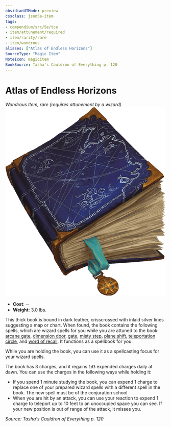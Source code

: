 ```yaml
---
obsidianUIMode: preview
cssclass: json5e-item
tags:
- compendium/src/5e/tce
- item/attunement/required
- item/rarity/rare
- item/wondrous
aliases: ["Atlas of Endless Horizons"]
SourceType: "Magic Item"
NoteIcon: magicitem
BookSource: Tasha's Cauldron of Everything p. 120
---
```

# Atlas of Endless Horizons
*Wondrous Item, rare (requires attunement by a wizard)*  
![](https://raw.githubusercontent.com/5etools-mirror-2/5etools-img/main/items/TCE/Atlas%20of%20Endless%20Horizons.webp#right)  

- **Cost**: ⏤
- **Weight**: 3.0 lbs.

This thick book is bound in dark leather, crisscrossed with inlaid silver lines suggesting a map or chart. When found, the book contains the following spells, which are wizard spells for you while you are attuned to the book: [arcane gate](/2-Mechanics/CLI/spells/arcane-gate.md), [dimension door](/2-Mechanics/CLI/spells/dimension-door.md), [gate](/2-Mechanics/CLI/spells/gate.md), [misty step](/2-Mechanics/CLI/spells/misty-step.md), [plane shift](/2-Mechanics/CLI/spells/plane-shift.md), [teleportation circle](/2-Mechanics/CLI/spells/teleportation-circle.md), and [word of recall](/2-Mechanics/CLI/spells/word-of-recall.md). It functions as a spellbook for you.

While you are holding the book, you can use it as a spellcasting focus for your wizard spells.

The book has 3 charges, and it regains `1d3` expended charges daily at dawn. You can use the charges in the following ways while holding it:

- If you spend 1 minute studying the book, you can expend 1 charge to replace one of your prepared wizard spells with a different spell in the book. The new spell must be of the conjuration school.  
- When you are hit by an attack, you can use your reaction to expend 1 charge to teleport up to 10 feet to an unoccupied space you can see. If your new position is out of range of the attack, it misses you.  

*Source: Tasha's Cauldron of Everything p. 120*